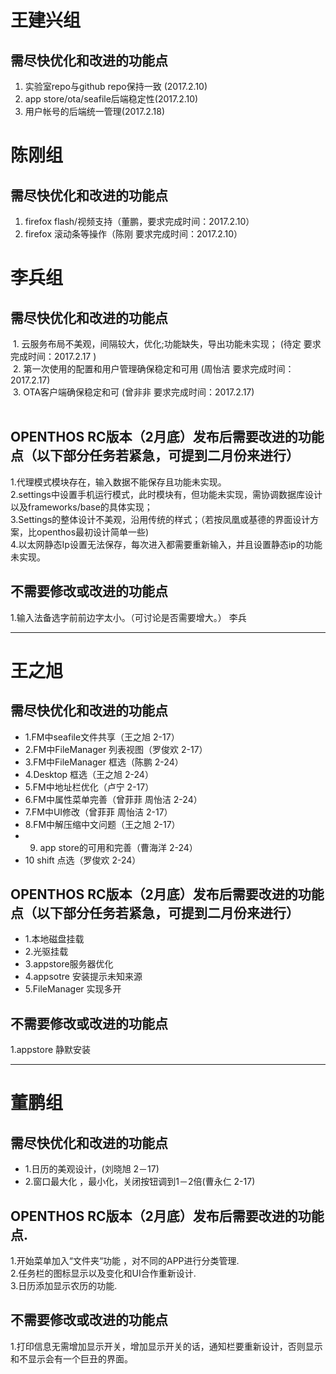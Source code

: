 # 王建兴组
## 需尽快优化和改进的功能点 
1. 实验室repo与github repo保持一致 (2017.2.10)
2. app store/ota/seafile后端稳定性(2017.2.10)
3. 用户帐号的后端统一管理(2017.2.18)

# 陈刚组
## 需尽快优化和改进的功能点 
1. firefox flash/视频支持（董鹏，要求完成时间：2017.2.10）
1. firefox 滚动条等操作（陈刚 要求完成时间：2017.2.10）

# 李兵组
## 需尽快优化和改进的功能点  
  
  1. 云服务布局不美观，间隔较大，优化;功能缺失，导出功能未实现； (待定 要求完成时间：2017.2.17 )  
  2. 第一次使用的配置和用户管理确保稳定和可用  (周怡洁 要求完成时间：2017.2.17)  
  3. OTA客户端确保稳定和可  (曾非非 要求完成时间：2017.2.17)  
  
## OPENTHOS RC版本（2月底）发布后需要改进的功能点（以下部分任务若紧急，可提到二月份来进行）  
  1.代理模式模块存在，输入数据不能保存且功能未实现。  
  2.settings中设置手机运行模式，此时模块有，但功能未实现，需协调数据库设计以及frameworks/base的具体实现；  
  3.Settings的整体设计不美观，沿用传统的样式；（若按凤凰或基德的界面设计方案，比openthos最初设计简单一些)  
  4.以太网静态Ip设置无法保存，每次进入都需要重新输入，并且设置静态ip的功能未实现。      
 
## 不需要修改或改进的功能点  
  1.输入法备选字前前边字太小。（可讨论是否需要增大。） 李兵  
  
------------------------------------------------------------------------------
# 王之旭
## 需尽快优化和改进的功能点  
  - 1.FM中seafile文件共享（王之旭 2-17）
  - 2.FM中FileManager 列表视图（罗俊欢 2-17）
  - 3.FM中FileManager 框选（陈鹏 2-24）
  - 4.Desktop 框选（王之旭 2-24）
  - 5.FM中地址栏优化（卢宁 2-17）
  - 6.FM中属性菜单完善（曾菲菲 周怡洁 2-24）
  - 7.FM中UI修改（曾菲菲 周怡洁 2-17）
  - 8.FM中解压缩中文问题（王之旭 2-17）
  - 9. app store的可用和完善（曹海洋 2-24）
  - 10 shift 点选（罗俊欢 2-24）
  
## OPENTHOS RC版本（2月底）发布后需要改进的功能点（以下部分任务若紧急，可提到二月份来进行）  
  - 1.本地磁盘挂载
  - 2.光驱挂载
  - 3.appstore服务器优化
  - 4.appsotre 安装提示未知来源
  - 5.FileManager 实现多开  
  
## 不需要修改或改进的功能点  
  1.appstore 静默安装

------------------------------------------------------------------------------

# 董鹏组
## 需尽快优化和改进的功能点  
  - 1.日历的美观设计，(刘晓旭 2－17)
  - 2.窗口最大化 ，最小化，关闭按钮调到1－2倍(曹永仁 2-17)
 
## OPENTHOS RC版本（2月底）发布后需要改进的功能点. 
  1.开始菜单加入“文件夹“功能 ，对不同的APP进行分类管理.  
  2.任务栏的图标显示以及变化和UI合作重新设计.  
  3.日历添加显示农历的功能.
  
## 不需要修改或改进的功能点  
  1.打印信息无需增加显示开关，增加显示开关的话，通知栏要重新设计，否则显示和不显示会有一个巨丑的界面。


  

